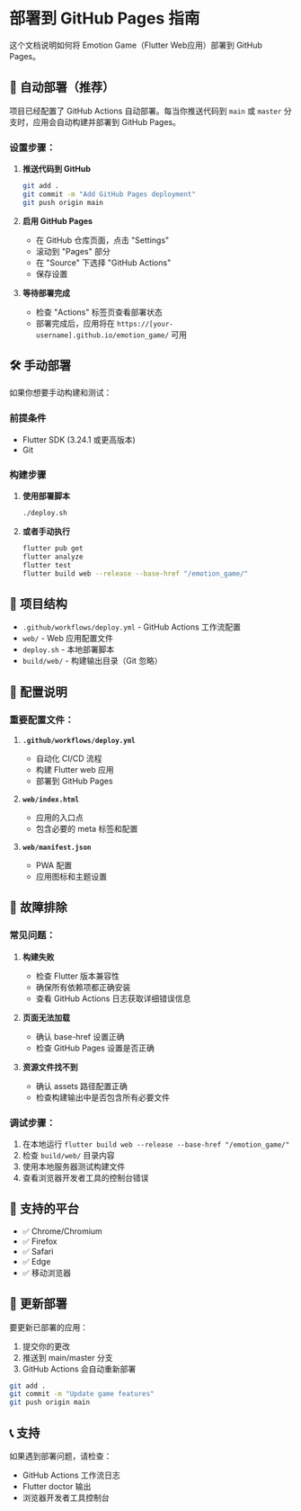 # 部署到 GitHub Pages 指南

这个文档说明如何将 Emotion Game（Flutter Web应用）部署到 GitHub Pages。

## 🚀 自动部署（推荐）

项目已经配置了 GitHub Actions 自动部署。每当你推送代码到 `main` 或 `master` 分支时，应用会自动构建并部署到 GitHub Pages。

### 设置步骤：

1. **推送代码到 GitHub**
   ```bash
   git add .
   git commit -m "Add GitHub Pages deployment"
   git push origin main
   ```

2. **启用 GitHub Pages**
   - 在 GitHub 仓库页面，点击 "Settings"
   - 滚动到 "Pages" 部分
   - 在 "Source" 下选择 "GitHub Actions"
   - 保存设置

3. **等待部署完成**
   - 检查 "Actions" 标签页查看部署状态
   - 部署完成后，应用将在 `https://[your-username].github.io/emotion_game/` 可用

## 🛠️ 手动部署

如果你想要手动构建和测试：

### 前提条件
- Flutter SDK (3.24.1 或更高版本)
- Git

### 构建步骤

1. **使用部署脚本**
   ```bash
   ./deploy.sh
   ```

2. **或者手动执行**
   ```bash
   flutter pub get
   flutter analyze
   flutter test
   flutter build web --release --base-href "/emotion_game/"
   ```

## 📁 项目结构

- `.github/workflows/deploy.yml` - GitHub Actions 工作流配置
- `web/` - Web 应用配置文件
- `deploy.sh` - 本地部署脚本
- `build/web/` - 构建输出目录（Git 忽略）

## 🔧 配置说明

### 重要配置文件：

1. **`.github/workflows/deploy.yml`**
   - 自动化 CI/CD 流程
   - 构建 Flutter web 应用
   - 部署到 GitHub Pages

2. **`web/index.html`**
   - 应用的入口点
   - 包含必要的 meta 标签和配置

3. **`web/manifest.json`**
   - PWA 配置
   - 应用图标和主题设置

## 🚨 故障排除

### 常见问题：

1. **构建失败**
   - 检查 Flutter 版本兼容性
   - 确保所有依赖项都正确安装
   - 查看 GitHub Actions 日志获取详细错误信息

2. **页面无法加载**
   - 确认 base-href 设置正确
   - 检查 GitHub Pages 设置是否正确

3. **资源文件找不到**
   - 确认 assets 路径配置正确
   - 检查构建输出中是否包含所有必要文件

### 调试步骤：

1. 在本地运行 `flutter build web --release --base-href "/emotion_game/"`
2. 检查 `build/web/` 目录内容
3. 使用本地服务器测试构建文件
4. 查看浏览器开发者工具的控制台错误

## 📱 支持的平台

- ✅ Chrome/Chromium
- ✅ Firefox
- ✅ Safari
- ✅ Edge
- ✅ 移动浏览器

## 🔄 更新部署

要更新已部署的应用：

1. 提交你的更改
2. 推送到 main/master 分支
3. GitHub Actions 会自动重新部署

```bash
git add .
git commit -m "Update game features"
git push origin main
```

## 📞 支持

如果遇到部署问题，请检查：
- GitHub Actions 工作流日志
- Flutter doctor 输出
- 浏览器开发者工具控制台
